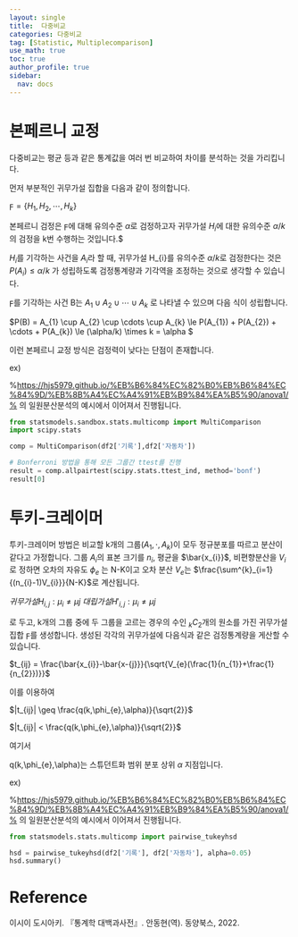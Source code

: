 ```yaml
---
layout: single
title:  다중비교
categories: 다중비교
tag: [Statistic, Multiplecomparison]
use_math: true
toc: true
author_profile: true
sidebar:
  nav: docs
---
```


# 본페르니 교정

다중비교는 평균 등과 같은 통계값을 여러 번 비교하여 차이를 분석하는 것을 가리킵니다.

먼저 부분적인 귀무가설 집합을 다음과 같이 정의합니다.

$\digamma =  \{H_{1}, H_{2},\cdots, H_{k} \}$

본페르니 검정은 $\digamma$에 대해 유의수준 $\alpha$로 검정하고자 귀무가설 $H_{i}$에 대한 유의수준 $\alpha/k$ 의 검정을 k번 수행하는 것입니다.$

$H_{i}$를 기각하는 사건을 $A_{i}$라 할 때, 귀무가설 H_{i}를 유의수준 $\alpha/k$로 검정한다는 것은 $P(A_{i})\le \alpha/k$ 가 성립하도록 검정통계량과 기각역을 조정하는 것으로 생각할 수 있습니다.

$\digamma$를 기각하는 사건 B는 $A_{1} \cup A_{2} \cup \cdots \cup A_{k}$ 로 나타낼 수 있으며 다음 식이 성립합니다.

$P(B) = A_{1} \cup A_{2} \cup \cdots \cup A_{k} \le P(A_{1}) + P(A_{2}) + \cdots + P(A_{k}) \le (\alpha/k) \times k = \alpha $

이런 본페르니 교정 방식은 검정력이 낮다는 단점이 존재합니다.

ex)

%https://hjs5979.github.io/%EB%B6%84%EC%82%B0%EB%B6%84%EC%84%9D/%EB%8B%A4%EC%A4%91%EB%B9%84%EA%B5%90/anova1/%
의 일원분산분석의 예시에서 이어져서 진행됩니다. 

```python
from statsmodels.sandbox.stats.multicomp import MultiComparison
import scipy.stats

comp = MultiComparison(df2['기록'],df2['자동차'])

# Bonferroni 방법을 통해 모든 그룹간 ttest를 진행
result = comp.allpairtest(scipy.stats.ttest_ind, method='bonf')
result[0]
```

# 투키-크레이머

투키-크레이머 방법은 비교할 k개의 그룹($A_{1}, \cdot, A_{k}$)이 모두 정규분포를 따르고 분산이 같다고 가정합니다. 그룹 $A_{i}$의 표본 크기를 $n_{i}$, 평균을 $\bar{x_{i}}$, 비편향분산을 $V_{i}$로 정하면 오차의 자유도 $\phi_{e}$ 는 N-K이고 오차 분산 $V_{e}$는 $\frac{\sum^{k}_{i=1}{(n_{i}-1)V_{i}}}{N-K}$로 계산됩니다.

$귀무가설 H_{i,j} : \mu_{i} \ne \mu{j}$
$대립가설 H'_{i,j} : \mu_{i} \neq \mu{j}$

로 두고, k개의 그룹 중에 두 그룹을 고르는 경우의 수인 $_{k}C_{2}$개의 원소를 가진 귀무가설 집합 $\digamma$를 생성합니다. 생성된 각각의 귀무가설에 다음식과 같은 검정통계량을 게산할 수 있습니다.

$t_{ij} = \frac{\bar{x_{i}}-\bar{x-{j}}}{\sqrt{V_{e}(\frac{1}{n_{1}}+\frac{1}{n_{2}})}}$

이를 이용하여 

$|t_{ij}| \geq \frac{q(k,\phi_{e},\alpha)}{\sqrt{2}}$

$|t_{ij}| < \frac{q(k,\phi_{e},\alpha)}{\sqrt{2}}$

여기서 

q(k,\phi_{e},\alpha)는 스튜던트화 범위 분포 상위 $\alpha$ 지점입니다.

ex)

%https://hjs5979.github.io/%EB%B6%84%EC%82%B0%EB%B6%84%EC%84%9D/%EB%8B%A4%EC%A4%91%EB%B9%84%EA%B5%90/anova1/%
의 일원분산분석의 예시에서 이어져서 진행됩니다.

```python
from statsmodels.stats.multicomp import pairwise_tukeyhsd

hsd = pairwise_tukeyhsd(df2['기록'], df2['자동차'], alpha=0.05)
hsd.summary()
```

# Reference

이시이 도시아키. 『통계학 대백과사전』. 안동현(역). 동양북스, 2022.